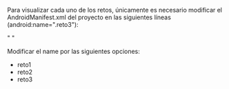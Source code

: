 Para visualizar cada uno de los retos, únicamente es necesario modificar el AndroidManifest.xml del proyecto en las siguientes líneas (android:name=".reto3"):

"<activity android:name=".reto3">
            <intent-filter>
                <action android:name="android.intent.action.MAIN" />
                <category android:name="android.intent.category.LAUNCHER" />
            </intent-filter>
        </activity>"

Modificar el name por las siguientes opciones:
- reto1
- reto2
- reto3
